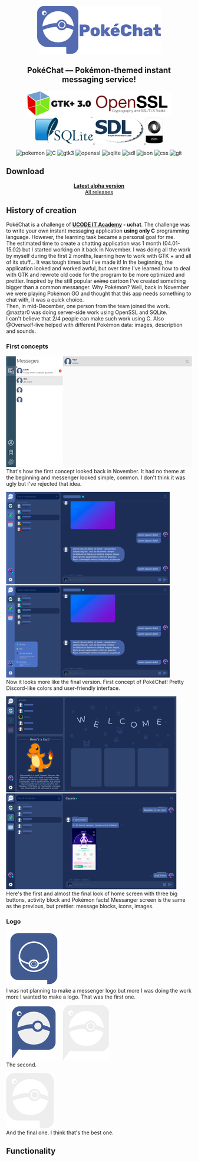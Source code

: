<head>
    <p align="center">
        <a href="https://github.com/PAXANDDOS/PokeChat/">
            <img src="https://github.com/PAXANDDOS/PAXANDDOS/blob/main/PokeChat/Header/PokeChat.png?raw=true" height="130px">
        </a>
        <h2 align="center">PokéChat — Pokémon-themed instant messaging service!</h2>
    </p>
</head>
<p align="center">
        <a href="https://www.gtk.org/" target="_blank">
            <img src="https://github.com/PAXANDDOS/PAXANDDOS/blob/main/PokeChat/Header/gtk+3.png?raw=true" height="70">
        </a>
        <a href="https://www.openssl.org/" target="_blank">
            <img src="https://github.com/PAXANDDOS/PAXANDDOS/blob/main/PokeChat/Header/openssl.png?raw=true" height="70">
        </a>
        <a href="https://sqlite.org/index.html" target="_blank">
            <img src="https://github.com/PAXANDDOS/PAXANDDOS/blob/main/PokeChat/Header/sqlite3.png?raw=true" height="70">
        </a>
        <a href="https://www.libsdl.org/index.php" target="_blank">
            <img src="https://github.com/PAXANDDOS/PAXANDDOS/blob/main/Images/Endgame/sdl.png?raw=true" height="70">
        </a>
        <a href="https://github.com/DaveGamble/cJSON" target="_blank">
            <img src="https://github.com/PAXANDDOS/PAXANDDOS/blob/main/PokeChat/Header/cjson.png?raw=true" height="70">
        </a>
</p>
<p align="center">
    <img alt="pokemon" src="https://img.shields.io/badge/Pokémon-3581E5.svg?style=flat&logo=pokémon&logoColor=white" />
    <img alt="C" src="https://img.shields.io/badge/C-3581E5.svg?style=flat&logo=c&logoColor=white" />
    <img alt="gtk3" src="https://img.shields.io/badge/-GTK+3.0-3581E5?style=flat-flat&logo=gtk+&logoColor=white" />
    <img alt="openssl" src="https://img.shields.io/badge/-OpenSSL-3581E5?style=flat-flat&logo=openssl&logoColor=white" />
    <img alt="sqlite" src="https://img.shields.io/badge/-SQLite-3581E5?style=flat-flat&logo=sqlite&logoColor=white" />
    <img alt="sdl" src="https://img.shields.io/badge/-SDL-3581E5?style=flat-flat&logo=sdl&logoColor=white" />
    <img alt="json" src="https://img.shields.io/badge/-JSON-3581E5?style=flat-flat&logo=json&logoColor=white" />
    <img alt="css" src="https://img.shields.io/badge/-CSS3-3581E5?style=flat-flat&logo=css3&logoColor=white" />
    <img alt="git" src="https://img.shields.io/badge/-Git-3581E5?style=flat-flat&logo=git&logoColor=white" />
</p>
<h2>Download</h2>
    <p align="center">
    <a href="https://github.com/PAXANDDOS/PokeChat/archive/0.8.9-alpha.zip" target="_blank"><b>Latest alpha version</b></a><br>
    <a href="https://github.com/PAXANDDOS/PokeChat/releases" target="_blank">All releases</a>
    </p>
<h2>History of creation</h2>
<p align="left">
PokéChat is a challenge of <b><a href="https://ucode.world/" target="_blank">UCODE IT Academy</a> - uchat</b>. The challenge was to write your own instant messaging application <b>using only C</b> programming language. However, the learning task became a personal goal for me.<br>The estimated time to create a chatting application was 1 month (04.01-15.02) but I started working on it back in November. I was doing all the work by myself during the first 2 months, learning how to work with GTK + and all of its stuff... It was tough times but I've made it! In the beginning, the application looked and worked awful, but over time I've learned how to deal with GTK and rewrote old code for the program to be more optimized and prettier. Inspired by the still popular <strike>anime</strike> cartoon I've created something bigger than a common messanger. Why Pokémon? Well, back in November we were playing Pokémon GO and thought that this app needs something to chat with, it was a quick choice.<br>Then, in mid-December, one person from the team joined the work. @naztar0 was doing server-side work using OpenSSL and SQLite.<br>I can't believe that 2/4 people can make such work using C. Also @Overwolf-live helped with different Pokémon data: images, description and sounds.
</p>
<h3>First concepts</h3>
<p align="left">
    <img src="https://raw.githubusercontent.com/PAXANDDOS/PAXANDDOS/main/PokeChat/description/Concept1.png" height="300"><br>
    That's how the first concept looked back in November. It had no theme at the beginning and messenger looked simple, common. I don't think it was ugly but I've rejected that idea.
</p>
<p align="left">
    <img src="https://raw.githubusercontent.com/PAXANDDOS/PAXANDDOS/main/PokeChat/description/Concept2.png" height="250"><img src="https://raw.githubusercontent.com/PAXANDDOS/PAXANDDOS/main/PokeChat/description/Concept2StatusTab.png" height="250"><br>
    Now it looks more like the final version. First concept of PokéChat! Pretty Discord-like colors and user-friendly interface.
</p>
<p align="left">
    <img src="https://raw.githubusercontent.com/PAXANDDOS/PAXANDDOS/main/PokeChat/description/Concept2.5WelcomeScreenUpdate.png" height="260">
    <img src="https://raw.githubusercontent.com/PAXANDDOS/PAXANDDOS/main/PokeChat/description/Concept2.5.png" height="260"><br>
    Here's the first and almost the final look of home screen with three big buttons, activity block and Pokémon facts! Messanger screen is the same as the previous, but prettier: message blocks, icons, images.
</p>
<h3>Logo</h3>
<p align="left">
    <img src="https://raw.githubusercontent.com/PAXANDDOS/PAXANDDOS/main/PokeChat/description/logo1.png" height="150"><br>
    I was not planning to make a messenger logo but more I was doing the work more I wanted to make a logo. That was the first one.
</p>
<p align="left">
    <img src="https://raw.githubusercontent.com/PAXANDDOS/PAXANDDOS/main/PokeChat/description/logo2.png" height="150">
    <img src="https://raw.githubusercontent.com/PAXANDDOS/PAXANDDOS/main/PokeChat/description/logo2%2C5.png" height="150"><br>
    The second.
</p>
<p align="left">
    <img src="https://raw.githubusercontent.com/PAXANDDOS/PAXANDDOS/main/PokeChat/description/logo3.png" height="150"><br>
    And the final one. I think that's the best one.
</p>
<h2>Functionality</h2>
